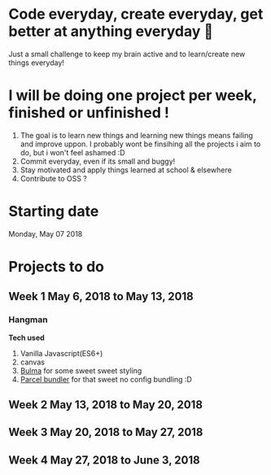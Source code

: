 # Code everyday, create everyday, get better at anything everyday 🎉
Just a small challenge to keep my brain active and to learn/create new things everyday!

# I will be doing one project per week, finished or unfinished ! 
1. The goal is to learn new things and learning new things means failing and improve uppon.
I probably wont be finsihing all the projects i aim to do, but i won't feel ashamed :D
2. Commit everyday, even if its small and buggy!
3. Stay motivated and apply things learned at school & elsewhere
4. Contribute to OSS ?

# Starting date
Monday, May 07 2018

# Projects to do 
## Week 1 May 6, 2018 to May 13, 2018
### Hangman
**Tech used**
1. Vanilla Javascript(ES6+)
2. canvas
3. [Bulma](https://bulma.io/) for some sweet sweet styling
4. [Parcel bundler](https://parceljs.org/) for that sweet no config bundling :D

## Week 2 May 13, 2018 to May 20, 2018
## Week 3 May 20, 2018 to May 27, 2018
## Week 4 May 27, 2018 to June 3, 2018
